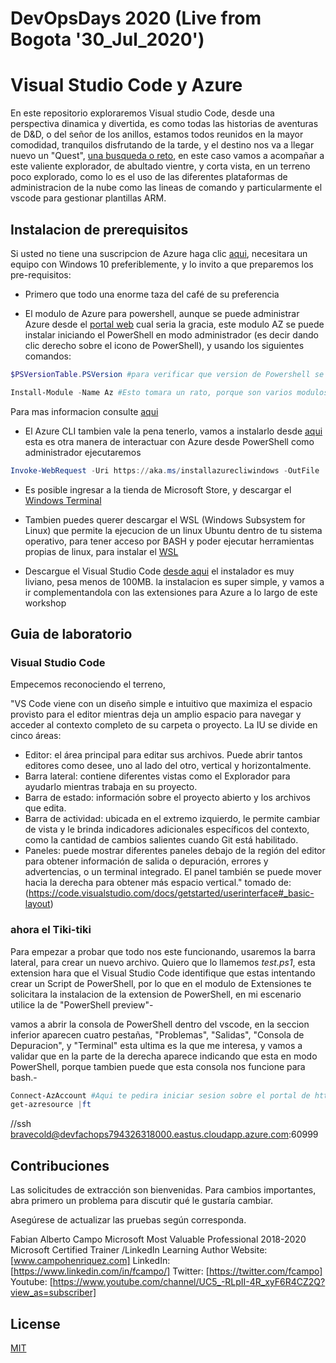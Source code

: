 # DevOpsDays 2020 (Live from Bogota '30_Jul_2020')

# Visual Studio Code y Azure

En este repositorio exploraremos Visual studio Code, desde una perspectiva dinamica y divertida, es como todas las historias de aventuras de D&D, o del señor de los anillos, estamos todos reunidos en la mayor comodidad, tranquilos disfrutando de la tarde, y el destino nos va a llegar nuevo un "Quest", [una busqueda o reto](https://code.visualstudio.com/docs), en este caso vamos a acompañar a este valiente explorador, de abultado vientre, y corta vista, en un terreno poco explorado, como lo es el uso de las diferentes plataformas de administracion de la nube como las lineas de comando y particularmente el vscode para gestionar plantillas ARM.

## Instalacion de prerequisitos

Si usted no tiene una suscripcion de Azure haga clic [aqui](https://azure.microsoft.com/es-mx/free/), necesitara un equipo con Windows 10 preferiblemente, y lo invito a que preparemos los pre-requisitos:

- Primero que todo una enorme taza del café de su preferencia

- El modulo de Azure para powershell, aunque se puede administrar Azure desde el [portal web](https://portal.azure.com) cual seria la gracia, este modulo AZ se puede instalar iniciando el PowerShell en modo administrador (es decir dando clic derecho sobre el icono de PowerShell), y usando los siguientes comandos:

```PowerShell
$PSVersionTable.PSVersion #para verificar que version de Powershell se tiene con version 5.0 o superior podemos hacer uso de

Install-Module -Name Az #Esto tomara un rato, porque son varios modulos, tambien es posible que te solicite confirmacion de que confias en el repositorio de PSGallery antes de continuar.

```
Para mas informacion consulte [aqui](https://docs.microsoft.com/en-us/powershell/azure/install-az-ps?view=azps-4.4.0)

- El Azure CLI tambien vale la pena tenerlo, vamos a instalarlo desde [aqui](https://docs.microsoft.com/en-us/cli/azure/install-azure-cli-windows?view=azure-cli-latest&tabs=azure-cli) esta es otra manera de interactuar con Azure desde PowerShell como administrador ejecutaremos

```PowerShell
Invoke-WebRequest -Uri https://aka.ms/installazurecliwindows -OutFile .\AzureCLI.msi; Start-Process msiexec.exe -Wait -ArgumentList '/I AzureCLI.msi /quiet'; rm .\AzureCLI.msi
```

- Es posible ingresar a la tienda de Microsoft Store, y descargar el [Windows Terminal](https://www.microsoft.com/en-us/p/windows-terminal/9n0dx20hk701?activetab=pivot:overviewtab) 

- Tambien puedes querer descargar el WSL (Windows Subsystem for Linux) que permite la ejecucion de un linux Ubuntu dentro de tu sistema operativo, para tener acceso por BASH y poder ejecutar herramientas propias de linux, para instalar el [WSL](https://docs.microsoft.com/en-us/windows/wsl/install-win10#update-to-wsl-2)

- Descargue el Visual Studio Code [desde aqui](https://code.visualstudio.com/download) el instalador es muy liviano, pesa menos de 100MB. la instalacion es super simple, y vamos a ir complementandola con las extensiones para Azure a lo largo de este workshop


## Guia de laboratorio

### Visual Studio Code
Empecemos reconociendo el terreno,

"VS Code viene con un diseño simple e intuitivo que maximiza el espacio provisto para el editor mientras deja un amplio espacio para navegar y acceder al contexto completo de su carpeta o proyecto. La IU se divide en cinco áreas:

- Editor: el área principal para editar sus archivos. Puede abrir tantos editores como desee, uno al lado del otro, vertical y horizontalmente.
- Barra lateral: contiene diferentes vistas como el Explorador para ayudarlo mientras trabaja en su proyecto.
- Barra de estado: información sobre el proyecto abierto y los archivos que edita.
- Barra de actividad: ubicada en el extremo izquierdo, le permite cambiar de vista y le brinda indicadores adicionales específicos del contexto, como la cantidad de cambios salientes cuando Git está habilitado.
- Paneles: puede mostrar diferentes paneles debajo de la región del editor para obtener información de salida o depuración, errores y advertencias, o un terminal integrado. El panel también se puede mover hacia la derecha para obtener más espacio vertical." tomado de:(https://code.visualstudio.com/docs/getstarted/userinterface#_basic-layout)

### ahora el Tiki-tiki
Para empezar a probar que todo nos este funcionando, usaremos la barra lateral, para crear un nuevo archivo. Quiero que lo llamemos *test.ps1*, esta extension hara que el Visual Studio Code identifique que estas intentando crear un Script de PowerShell, por lo que en el modulo de Extensiones te solicitara la instalacion de la extension de PowerShell, en mi escenario utilice la de "PowerShell preview"-

vamos a abrir la consola de PowerShell dentro del vscode, en la seccion inferior aparecen cuatro pestañas, "Problemas", "Salidas", "Consola de Depuracion", y "Terminal" esta ultima es la que me interesa, y vamos a validar que en la parte de la derecha aparece indicando que esta en modo PowerShell, porque tambien puede que esta consola nos funcione para bash.-

```Powershell
Connect-AzAccount #Aqui te pedira iniciar sesion sobre el portal de https://microsoft.com/devicelogin 
get-azresource |ft
```


//ssh bravecold@devfachops794326318000.eastus.cloudapp.azure.com:60999





## Contribuciones
Las solicitudes de extracción son bienvenidas. Para cambios importantes, abra primero un problema para discutir qué le gustaría cambiar.

Asegúrese de actualizar las pruebas según corresponda.

Fabian Alberto Campo
Microsoft Most Valuable Professional 2018-2020
Microsoft Certified Trainer /LinkedIn Learning Author
Website: [www.campohenriquez.com] 
LinkedIn: [https://www.linkedin.com/in/fcampo/]
Twitter: [https://twitter.com/fcampo]
Youtube: [https://www.youtube.com/channel/UC5_-RLpII-4R_xyF6R4CZ2Q?view_as=subscriber]

## License
[MIT](https://choosealicense.com/licenses/mit/)
